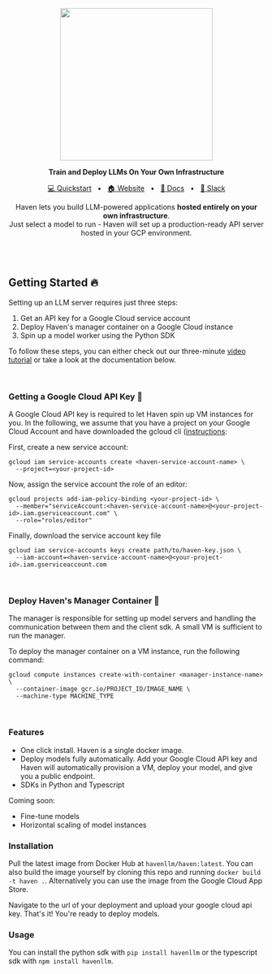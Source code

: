 <p align="center">
  <a href="https://havenllm.com"><img src="https://github.com/havenhq/haven/assets/122226645/3ce54c45-668d-42c9-84fb-c62d8d38b643" width="300"/></a>
</p>

<p align="center">
    <b>Train and Deploy LLMs On Your Own Infrastructure</b>
</p>

<div align="center">

[💻 Quickstart]()
<span>&nbsp;&nbsp;•&nbsp;&nbsp;</span>
[🏠 Website]()
<span>&nbsp;&nbsp;•&nbsp;&nbsp;</span>
[📄 Docs]()
<span>&nbsp;&nbsp;•&nbsp;&nbsp;</span>
[💬 Slack]()
<br>
<p align="center">
    Haven lets you build LLM-powered applications <b>hosted entirely on your own infrastructure</b>.<br>
    Just select a model to run - Haven will set up a production-ready 
  API server hosted in your GCP environment.
</p>


</div>


<br>
<br>



## Getting Started 🔥

Setting up an LLM server requires just three steps:

1. Get an API key for a Google Cloud service account
2. Deploy Haven's manager container on a Google Cloud instance
3. Spin up a model worker using the Python SDK

To follow these steps, you can either check out our three-minute [video tutorial]() or take a look at the documentation below. 


<br>

### Getting a Google Cloud API Key 🔑
A Google Cloud API key is required to let Haven spin up VM instances for you. In the following, we assume that you have a project on your Google Cloud Account and have downloaded the gcloud cli ([instructions](https://cloud.google.com/sdk/docs/install?hl=de#deb):

First, create a new service account:
```
gcloud iam service-accounts create <haven-service-account-name> \
  --project=<your-project-id>
```

Now, assign the service account the role of an editor:
```
gcloud projects add-iam-policy-binding <your-project-id> \
  --member="serviceAccount:<haven-service-account-name>@<your-project-id>.iam.gserviceaccount.com" \
  --role="roles/editor"
```

Finally, download the service account key file
```
gcloud iam service-accounts keys create path/to/haven-key.json \
  --iam-account=<haven-service-account-name>@<your-project-id>.iam.gserviceaccount.com
```


<br>

### Deploy Haven's Manager Container 🐳

The manager is responsible for setting up model servers and handling the communication between them and the client sdk. A small VM is sufficient to run the manager.

To deploy the manager container on a VM instance, run the following command:

```
gcloud compute instances create-with-container <manager-instance-name> \
  --container-image gcr.io/PROJECT_ID/IMAGE_NAME \
  --machine-type MACHINE_TYPE
```

<br>

### Features

- One click install. Haven is a single docker image.
- Deploy models fully automatically. Add your Google Cloud API key and Haven will automatically provision a VM, deploy your model, and give you a public endpoint.
- SDKs in Python and Typescript

Coming soon:

- Fine-tune models
- Horizontal scaling of model instances

### Installation

Pull the latest image from Docker Hub at `havenllm/haven:latest`. You can also build the image yourself by cloning this repo and running `docker build -t haven .`. Alternatively you can use the image from the Google Cloud App Store.

Navigate to the url of your deployment and upload your google cloud api key. That's it! You're ready to deploy models.

### Usage

You can install the python sdk with `pip install havenllm` or the typescript sdk with `npm install havenllm`.
